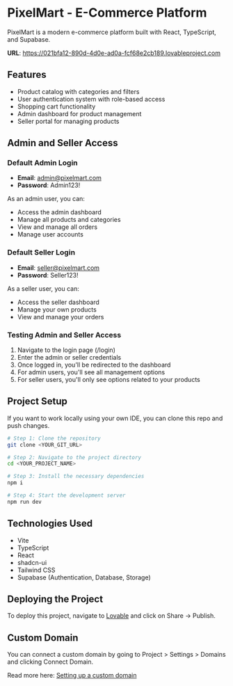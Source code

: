 
# PixelMart - E-Commerce Platform

PixelMart is a modern e-commerce platform built with React, TypeScript, and Supabase.

**URL**: https://021bfa12-890d-4d0e-ad0a-fcf68e2cb189.lovableproject.com

## Features

- Product catalog with categories and filters
- User authentication system with role-based access
- Shopping cart functionality
- Admin dashboard for product management
- Seller portal for managing products

## Admin and Seller Access

### Default Admin Login
- **Email**: admin@pixelmart.com
- **Password**: Admin123!

As an admin user, you can:
- Access the admin dashboard
- Manage all products and categories
- View and manage all orders
- Manage user accounts

### Default Seller Login
- **Email**: seller@pixelmart.com
- **Password**: Seller123!

As a seller user, you can:
- Access the seller dashboard
- Manage your own products
- View and manage your orders

### Testing Admin and Seller Access

1. Navigate to the login page (/login)
2. Enter the admin or seller credentials
3. Once logged in, you'll be redirected to the dashboard
4. For admin users, you'll see all management options
5. For seller users, you'll only see options related to your products

## Project Setup

If you want to work locally using your own IDE, you can clone this repo and push changes.

```sh
# Step 1: Clone the repository
git clone <YOUR_GIT_URL>

# Step 2: Navigate to the project directory
cd <YOUR_PROJECT_NAME>

# Step 3: Install the necessary dependencies
npm i

# Step 4: Start the development server
npm run dev
```

## Technologies Used

- Vite
- TypeScript
- React
- shadcn-ui
- Tailwind CSS
- Supabase (Authentication, Database, Storage)

## Deploying the Project

To deploy this project, navigate to [Lovable](https://lovable.dev/projects/021bfa12-890d-4d0e-ad0a-fcf68e2cb189) and click on Share -> Publish.

## Custom Domain

You can connect a custom domain by going to Project > Settings > Domains and clicking Connect Domain.

Read more here: [Setting up a custom domain](https://docs.lovable.dev/tips-tricks/custom-domain#step-by-step-guide)
